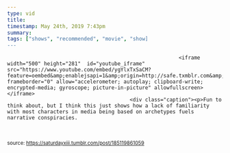 ```yaml
---
type: vid
title: 
timestamp: May 24th, 2019 7:43pm
summary: 
tags: ["shows", "recommended", "movie", "show]
---
```


                
                
                
                
                
                
                
                
                                                            <iframe width="500" height="281"  id="youtube_iframe" src="https://www.youtube.com/embed/ygYlxTxSaCM?feature=oembed&amp;enablejsapi=1&amp;origin=http://safe.txmblr.com&amp;wmode=opaque" frameborder="0" allow="accelerometer; autoplay; clipboard-write; encrypted-media; gyroscope; picture-in-picture" allowfullscreen></iframe>                    
                                            <div class="caption"><p>Fun to think about, but I think this just shows how a lack of familiarity with most characters in media being based on archetypes fuels narrative conspiracies.

<br/></p> </div>
                                                    
<small>source: https://saturdayxiii.tumblr.com/post/185119861059</small>